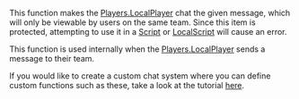 This function makes the [Players.LocalPlayer](https://developer.roblox.com/en-us/api-reference/property/Players/LocalPlayer) chat the given message, which will only be viewable by users on the same team. Since this item is protected, attempting to use it in a [Script](https://developer.roblox.com/en-us/api-reference/class/Script) or [LocalScript](https://developer.roblox.com/en-us/api-reference/class/LocalScript) will cause an error.

This function is used internally when the [Players.LocalPlayer](https://developer.roblox.com/en-us/api-reference/property/Players/LocalPlayer) sends a message to their team.

If you would like to create a custom chat system where you can define custom functions such as these, take a look at the tutorial [here](https://developer.roblox.com/articles/Lua-Chat-System).